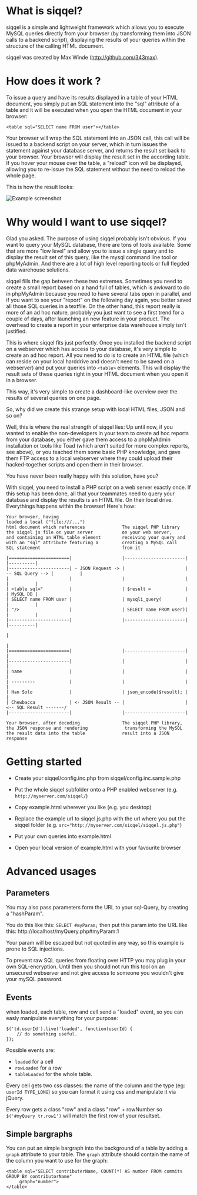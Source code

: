 # What is siqqel?

siqqel is a simple and lightweight framework which allows you to execute MySQL queries directly from
your browser (by transforming them into JSON calls to a backend script), displaying the results of
your queries within the structure of the calling HTML document.

siqqel was created by Max Winde (http://github.com/343max).


# How does it work ?

To issue a query and have its results displayed in a table of your HTML document, you simply put an
SQL statement into the "sql" attribute of a table and it will be executed when you open the HTML
document in your browser:

	<table sql="SELECT name FROM user"></table>

Your browser will wrap the SQL statement into an JSON call, this call will be issued to a backend
script on your server, which in turn issues the statement against your database server, and returns
the result set back to your browser. Your browser will display the result set in the according
table. If you hover your mouse over the table, a "reload" icon will be displayed, allowing you to
re-issue the SQL statement without the need to reload the whole page.

This is how the result looks:

![Example screenshot](./raw/master/gfx/example_screenshot.png)

# Why would I want to use siqqel?

Glad you asked. The purpose of using siqqel probably isn't obvious. If you want to query your
MySQL database, there are tons of tools available: Some that are more "low level" and allow you to
issue a single query and to display the result set of this query, like the mysql command line tool
or phpMyAdmin. And there are a lot of high level reporting tools or full flegded data warehouse
solutions.

siqqel fills the gap between these two extremes. Sometimes you need to create a small report based
on a hand full of tables, which is awkward to do in phpMyAdmin because you need to have several tabs
open in parallel, and if you want to see your "report" on the following day again, you better saved
all those SQL queries in a textfile. On the other hand, this report really is more of an ad hoc
nature, probably you just want to see a first trend for a couple of days, after launching an new
feature in your product. The overhead to create a report in your enterprise data warehouse simply
isn't justified.

This is where siqqel fits just perfectly. Once you installed the backend script on a webserver which
has access to your database, it's very simple to create an ad hoc report.
All you need to do is to create an HTML file (which can reside on your local harddrive and doesn't
need to be saved on a webserver) and put your queries into `<table>` elements. This will display the
result sets of these queries right in your HTML document when you open it in a browser.

This way, it's very simple to create a dashboard-like overview over the results of several queries
on one page.

So, why did we create this strange setup with local HTML files, JSON and so on?

Well, this is where the real strength of siqqel lies: Up until now, if you wanted to enable the
non-developers in your team to create ad hoc reports from your database, you either gave them access
to a phpMyAdmin installation or tools like Toad (which aren't suited for more complex reports, see
above), or you teached them some basic PHP knowledge, and gave them FTP access to a local webserver
where they could upload their hacked-together scripts and open them in their browser.

You have never been really happy with this solution, have you?

With siqqel, you need to install a PHP script on a web server exactly once. If this setup has been
done, all that your teammates need to query your database and display the results is an HTML file.
On their local drive. Everythings happens within the browser! Here's how:

	Your browser, having
	loaded a local ("file:///...")
	html document which references              The siqqel PHP library
	the siqqel js file on your server           on your web server,
	and containing an HTML table element        receiving your query and
	with an "sql" attribute featuring a         creating a MySQL call
	SQL statement                               from it

	|=======================|                   |-----------------------|                  |----------|
	|-----------------------| - JSON Request -> |                       | -- SQL Query --> |          |
	|                       |                   |                       |                  |          |
	| <table sql="          |                   | $result =             |                  | MySQL DB |
	| SELECT name FROM user |                   | mysqli_query(         |                  |          |
	| "/>                   |                   | SELECT name FROM user)|                  |          |
	|-----------------------|                   |-----------------------|                  |----------|
	                                                                                            |
	                                                                                            |
	|=======================|                   |-----------------------|                       |
	|-----------------------|                   |                       |                       |
	| name                  |                   |                       |                       |
	| ---------             |                   |                       |                       |
	| Han Solo              |                   | json_encode($result); |                       |
	| Chewbacca             | <- JSON Result -- |                       | <-- SQL Result -------/               
	|-----------------------|                   |-----------------------|                 
	
	Your browser, after decoding                The siqqel PHP library,
	the JSON response and rendering              transforming the MySQL
	the result data into the table              result into a JSON response


# Getting started

* Create your siqqel/config.inc.php from siqqel/config.inc.sample.php

* Put the whole siqqel subfolder onto a PHP enabled webserver
  (e.g. `http://myserver.com/siqqel/`)

* Copy example.html wherever you like (e.g. you desktop)

* Replace the example url to siqqel.js.php with the url where you put the siqqel folder
  (e.g. `src="http://myserver.com/siqqel/siqqel.js.php"`)

* Put your own queries into example.html

* Open your local version of example.html with your favourite browser


# Advanced usages

## Parameters

You may also pass parameters form the URL to your sql-Query, by creating a "hashParam".

You do this like this: `SELECT #myParam;`
then put this param into the URL like this: http://localhost/myQuery.php#myParam:1

Your param will be escaped but not quoted in any way, so this example is prone to SQL injections.

To prevent raw SQL queries from floating over HTTP you may plug in your own SQL-encryption. Until
then you should not run this tool on an unsecured webserver and not give access to someone you
wouldn't give your mySQL password.

## Events

when loaded, each table, row and cell send a "loaded" event, so you can easly manipulate everything
for your purpose:

	$('td.userId').live('loaded', function(userId) {
		// do something useful.
	});

Possible events are:
* `loaded` for a cell
* `rowLoaded` for a row
* `tableLoaded` for the whole table.

Every cell gets two css classes: the name of the column and the type (eg: `userId TYPE_LONG`) so you
can format it using css and manipulate it via jQuery.

Every row gets a class "row" and a class "row" + rowNumber so `$('#myQuery tr.row1')` will match the
first row of your resultset.

## Simple bargraphs

You can put an simple bargraph into the background of a table by adding a `graph` attribute to
your table.
The `graph` attribute should contain the name of the column you want to use for the graph:

	<table sql="SELECT contributerName, COUNT(*) AS number FROM commits GROUP BY contributorName"
	     graph="number">
	</table>
